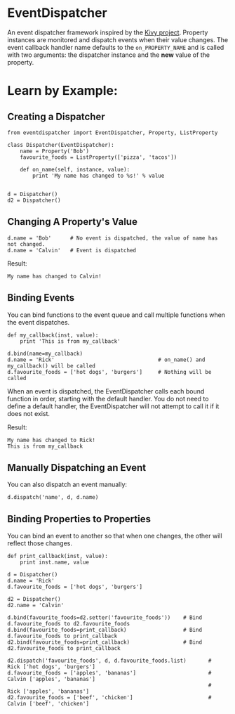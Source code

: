 EventDispatcher
===============

An event dispatcher framework inspired by the [Kivy project](http://kivy.org/#home). Property instances are monitored
and dispatch events when their value changes. The event callback handler name defaults to the `on_PROPERTY_NAME` and is
called with two arguments: the dispatcher instance and the <b>new</b> value of the property.
    
Learn by Example:
================

Creating a Dispatcher
---------------------
    from eventdispatcher import EventDispatcher, Property, ListProperty
    
    class Dispatcher(EventDispatcher):
        name = Property('Bob')          
        favourite_foods = ListProperty(['pizza', 'tacos'])
        
        def on_name(self, instance, value):
            print 'My name has changed to %s!' % value 
        
            
    d = Dispatcher()
    d2 = Dispatcher()
Changing A Property's Value
---------------------------

    d.name = 'Bob'      # No event is dispatched, the value of name has not changed.
    d.name = 'Calvin'   # Event is dispatched

Result:

    My name has changed to Calvin!
    
    
Binding Events
--------------

You can bind functions to the event queue and call multiple functions when the event dispatches.

    def my_callback(inst, value):
        print 'This is from my_callback'
        
    d.bind(name=my_callback)
    d.name = 'Rick'                                 # on_name() and my_callback() will be called 
    d.favourite_foods = ['hot dogs', 'burgers']     # Nothing will be called
    
When an event is dispatched, the EventDispatcher calls each bound function in order, starting with the default handler.
You do not need to define a default handler, the EventDispatcher will not attempt to call it if it does not exist.
    
Result:

    My name has changed to Rick!
    This is from my_callback
    
Manually Dispatching an Event
-----------------------------
You can also dispatch an event manually:

    d.dispatch('name', d, d.name)
    
    
Binding Properties to Properties
--------------------------------

You can bind an event to another so that when one changes, the other will reflect those changes.

    def print_callback(inst, value):
        print inst.name, value
        
    d = Dispatcher()
    d.name = 'Rick'      
    d.favourite_foods = ['hot dogs', 'burgers']
    
    d2 = Dispatcher()
    d2.name = 'Calvin'   

    d.bind(favourite_foods=d2.setter('favourite_foods'))    # Bind d.favourite_foods to d2.favourite_foods
    d.bind(favourite_foods=print_callback)                  # Bind d.favourite_foods to print_callback
    d2.bind(favourite_foods=print_callback)                 # Bind d2.favourite_foods to print_callback

    d2.dispatch('favourite_foods', d, d.favourite_foods.list)       #  Rick ['hot dogs', 'burgers']
    d.favourite_foods = ['apples', 'bananas']                       #  Calvin ['apples', 'bananas']
                                                                    #  Rick ['apples', 'bananas']
    d2.favourite_foods = ['beef', 'chicken']                        #  Calvin ['beef', 'chicken']
